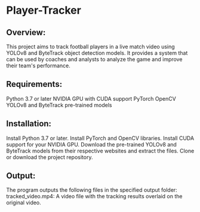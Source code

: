 # Player-Tracker

## Overview:
This project aims to track football players in a live match video using YOLOv8 and ByteTrack object detection models. It provides a system that can be used by coaches and analysts to analyze the game and improve their team's performance.

## Requirements:

Python 3.7 or later
NVIDIA GPU with CUDA support
PyTorch
OpenCV
YOLOv8 and ByteTrack pre-trained models

## Installation:

Install Python 3.7 or later.
Install PyTorch and OpenCV libraries.
Install CUDA support for your NVIDIA GPU.
Download the pre-trained YOLOv8 and ByteTrack models from their respective websites and extract the files.
Clone or download the project repository.


## Output:
The program outputs the following files in the specified output folder:
tracked_video.mp4: A video file with the tracking results overlaid on the original video.
